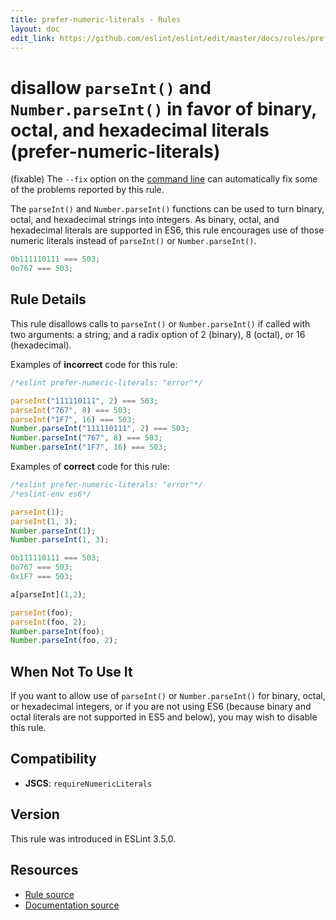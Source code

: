 ```yaml
---
title: prefer-numeric-literals - Rules
layout: doc
edit_link: https://github.com/eslint/eslint/edit/master/docs/rules/prefer-numeric-literals.md
---
```

<!-- Note: No pull requests accepted for this file. See README.md in the root directory for details. -->

# disallow `parseInt()` and `Number.parseInt()` in favor of binary, octal, and hexadecimal literals (prefer-numeric-literals)

(fixable) The `--fix` option on the [command line](../user-guide/command-line-interface#fixing-problems) can automatically fix some of the problems reported by this rule.

The `parseInt()` and `Number.parseInt()` functions can be used to turn binary, octal, and hexadecimal strings into integers. As binary, octal, and hexadecimal literals are supported in ES6, this rule encourages use of those numeric literals instead of `parseInt()` or `Number.parseInt()`.

```js
0b111110111 === 503;
0o767 === 503;
```

## Rule Details

This rule disallows calls to `parseInt()` or `Number.parseInt()` if called with two arguments: a string; and a radix option of 2 (binary), 8 (octal), or 16 (hexadecimal).

Examples of **incorrect** code for this rule:

```js
/*eslint prefer-numeric-literals: "error"*/

parseInt("111110111", 2) === 503;
parseInt("767", 8) === 503;
parseInt("1F7", 16) === 503;
Number.parseInt("111110111", 2) === 503;
Number.parseInt("767", 8) === 503;
Number.parseInt("1F7", 16) === 503;
```

Examples of **correct** code for this rule:

```js
/*eslint prefer-numeric-literals: "error"*/
/*eslint-env es6*/

parseInt(1);
parseInt(1, 3);
Number.parseInt(1);
Number.parseInt(1, 3);

0b111110111 === 503;
0o767 === 503;
0x1F7 === 503;

a[parseInt](1,2);

parseInt(foo);
parseInt(foo, 2);
Number.parseInt(foo);
Number.parseInt(foo, 2);
```

## When Not To Use It

If you want to allow use of `parseInt()` or `Number.parseInt()` for binary, octal, or hexadecimal integers, or if you are not using ES6 (because binary and octal literals are not supported in ES5 and below), you may wish to disable this rule.

## Compatibility

* **JSCS**: `requireNumericLiterals`

## Version

This rule was introduced in ESLint 3.5.0.

## Resources

* [Rule source](https://github.com/eslint/eslint/tree/master/lib/rules/prefer-numeric-literals.js)
* [Documentation source](https://github.com/eslint/eslint/tree/master/docs/rules/prefer-numeric-literals.md)
